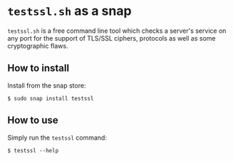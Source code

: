 # `testssl.sh` as a snap

`testssl.sh` is a free command line tool which checks a server's service on any
port for the support of TLS/SSL ciphers, protocols as well as some cryptographic
flaws.


## How to install

Install from the snap store:

    $ sudo snap install testssl


## How to use

Simply run the `testssl` command:

    $ testssl --help

